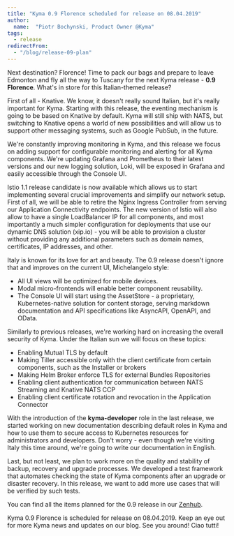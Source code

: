 ```yaml
---
title: "Kyma 0.9 Florence scheduled for release on 08.04.2019"
author:
  name:  "Piotr Bochynski, Product Owner @Kyma"
tags:
  - release
redirectFrom:
  - "/blog/release-09-plan"
---
```


Next destination? Florence! Time to pack our bags and prepare to leave Edmonton and fly all the way to Tuscany for the next Kyma release - **0.9 Florence**. What's in store for this Italian-themed release? 
 <!-- overview -->

First of all - Knative. We know, it doesn't really sound Italian, but it's really important for Kyma. Starting with this release, the eventing mechanism is going to be based on Knative by default. Kyma will still ship with NATS, but switching to Knative opens a world of new possibilities and will allow us to support other messaging systems, such as Google PubSub, in the future. 

We're constantly improving monitoring in Kyma, and this release we focus on adding support for configurable monitoring and alerting for all Kyma components. We're updating Grafana and Prometheus to their latest versions and our new logging solution, Loki, will be exposed in Grafana and easily accessible through the Console UI. 

Istio 1.1 release candidate is now available which allows us to start implementing several crucial improvements and simplify our network setup. First of all, we will be able to retire the Nginx Ingress Controller from serving our Application Connectivity endpoints. The new version of Istio will also allow to have a single LoadBalancer IP for all components, and most importantly a much simpler configuration for deployments that use our dynamic DNS solution (xip.io) - you will be able to provision a cluster without providing any additional parameters such as domain names, certificates, IP addresses, and other. 

Italy is known for its love for art and beauty. The 0.9 release doesn't ignore that and improves on the current UI, Michelangelo style: 
  - All UI views will be optimized for mobile devices. 
  - Modal micro-frontends will enable better component reusability. 
  - The Console UI will start using the AssetStore - a proprietary, Kubernetes-native solution for content storage, serving markdown documentation and API specifications like AsyncAPI, OpenAPI, and OData. 

Similarly to previous releases, we're working hard on increasing the overall security of Kyma. Under the Italian sun we will focus on these topics:
  - Enabling Mutual TLS by default 
  - Making Tiller accessible only with the client certificate from certain components, such as the Installer or brokers
  - Making Helm Broker enforce TLS for external Bundles Repositories
  - Enabling client authentication for communication between NATS Streaming and Knative NATS CCP
  - Enabling client certificate rotation and revocation in the Application Connector

With the introduction of the **kyma-developer** role in the last release, we started working on new documentation describing default roles in Kyma and how to use them to secure access to Kubernetes resources for administrators and developers. Don't worry - even though we're visiting Italy this time around, we're going to write our documentation in English. 

Last, but not least, we plan to work more on the quality and stability of backup, recovery and upgrade processes. We developed a test framework that automates checking the state of Kyma components after an upgrade or disaster recovery. In this release, we want to add more use cases that will be verified by such tests.

You can find all the items planned for the 0.9 release in our [Zenhub](https://app.zenhub.com/workspaces/kyma---all-repositories-5b6d5985084045741e744dea/reports/release?release=5c5aae9ddcf5235c1876a4f2).

Kyma 0.9 Florence is scheduled for release on 08.04.2019. Keep an eye out for more Kyma news and updates on our blog. See you around! Ciao tutti!

